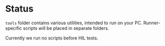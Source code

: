 Status
======

`tools` folder contains various utilities, intended to run on your PC. Runner-specific scripts
will be placed in separate folders.

Currently we run no scripts before HIL tests.
